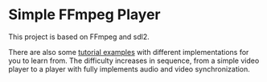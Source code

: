 # Simple FFmpeg Player

This project is based on FFmpeg and sdl2.

There are also some [tutorial examples](./tutorial/) with different implementations for you to learn from. The difficulty increases in sequence, from a simple video player to a player with fully implements audio and video synchronization.
